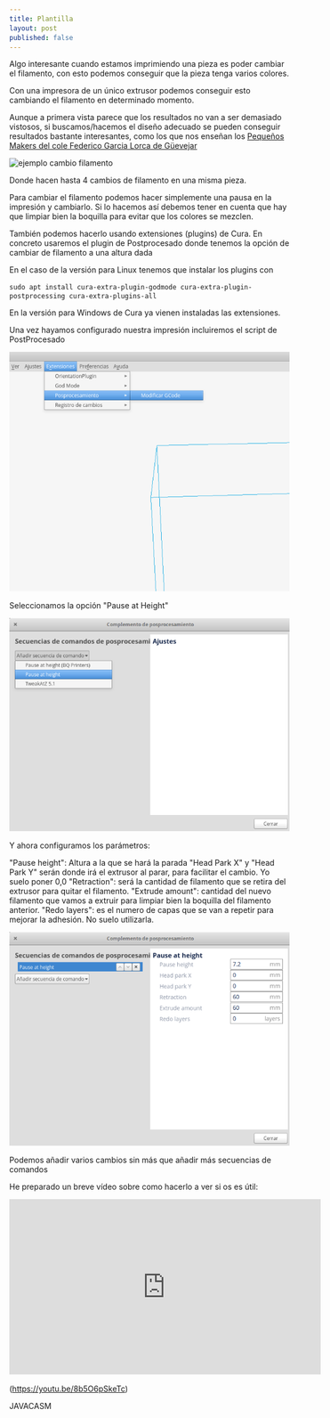 ```yaml
---
title: Plantilla
layout: post
published: false
---
```


Algo interesante cuando estamos imprimiendo una pieza es poder cambiar el filamento, con esto podemos conseguir que la pieza tenga varios colores.

Con una impresora de un único extrusor podemos conseguir esto cambiando el filamento en determinado momento.

Aunque a primera vista parece que los resultados no van a ser demasiado vistosos, si buscamos/hacemos el diseño adecuado se pueden conseguir resultados bastante interesantes, como los que nos enseñan los [Pequeños Makers del cole Federico Garcia Lorca de Güevejar](https://twitter.com/FGuevejar/status/783993369748004864)

![ejemplo cambio filamento](https://pbs.twimg.com/media/CuFNzOuXYAAB8Ut.jpg)

Donde hacen hasta 4 cambios de filamento en una misma pieza.

Para cambiar el filamento podemos hacer simplemente una pausa en la impresión y cambiarlo. Si lo hacemos así debemos tener en cuenta que hay que limpiar bien la boquilla para evitar que los colores se mezclen.

También podemos hacerlo usando extensiones (plugins) de Cura. En concreto usaremos el plugin de Postprocesado donde tenemos la opción de cambiar de filamento a una altura dada

En el caso de la versión para Linux tenemos que instalar los plugins con

    sudo apt install cura-extra-plugin-godmode cura-extra-plugin-postprocessing cura-extra-plugins-all


En la versión para Windows de Cura ya vienen instaladas las extensiones.

Una vez hayamos configurado nuestra impresión incluiremos el script de PostProcesado

![PostProcesado](https://github.com/javacasm/elcacharreo_static/blob/master/images/Plugin_postprocesado_cura.png?raw=true)

Seleccionamos la opción "Pause at Height"

![Pausa at height](https://github.com/javacasm/elcacharreo_static/blob/master/images/Pause_at_height.png?raw=true)

Y ahora configuramos los parámetros:

"Pause height":  Altura a la que se hará la parada
"Head Park X" y "Head Park Y" serán donde irá el extrusor al parar, para facilitar el cambio. Yo suelo poner 0,0
"Retraction": será la cantidad de filamento que se retira del extrusor para quitar el filamento.
"Extrude amount": cantidad del nuevo filamento que vamos a extruir para limpiar bien la boquilla del filamento anterior.
"Redo layers": es el numero de capas que se van a repetir para mejorar la adhesión. No suelo utilizarla.

![parametros](https://github.com/javacasm/elcacharreo_static/blob/master/images/Parametros_pause_at_height.png?raw=true)

Podemos añadir varios cambios sin más que añadir más secuencias de comandos

He preparado un breve vídeo sobre como hacerlo a ver si os es útil:


<iframe width="560" height="315" src="https://www.youtube.com/embed/8b5O6pSkeTc" frameborder="0" allowfullscreen></iframe>

 (https://youtu.be/8b5O6pSkeTc)

JAVACASM
